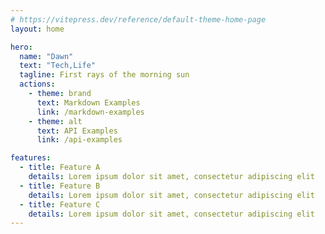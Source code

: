 ```yaml
---
# https://vitepress.dev/reference/default-theme-home-page
layout: home

hero:
  name: "Dawn"
  text: "Tech,Life"
  tagline: First rays of the morning sun
  actions:
    - theme: brand
      text: Markdown Examples
      link: /markdown-examples
    - theme: alt
      text: API Examples
      link: /api-examples

features:
  - title: Feature A
    details: Lorem ipsum dolor sit amet, consectetur adipiscing elit
  - title: Feature B
    details: Lorem ipsum dolor sit amet, consectetur adipiscing elit
  - title: Feature C
    details: Lorem ipsum dolor sit amet, consectetur adipiscing elit
---
```


